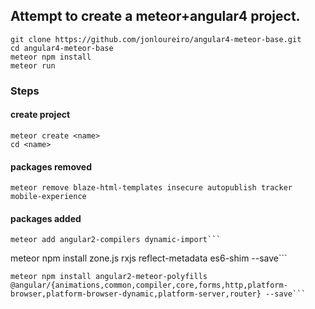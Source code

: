 ## Attempt to create a meteor+angular4 project.

```
git clone https://github.com/jonloureiro/angular4-meteor-base.git
cd angular4-meteor-base
meteor npm install
meteor run
```

### Steps

#### create project
```
meteor create <name>
cd <name>
```

#### packages removed
```
meteor remove blaze-html-templates insecure autopublish tracker mobile-experience
```

#### packages added
```
meteor add angular2-compilers dynamic-import```

```
meteor npm install zone.js rxjs reflect-metadata es6-shim --save```

```
meteor npm install angular2-meteor-polyfills @angular/{animations,common,compiler,core,forms,http,platform-browser,platform-browser-dynamic,platform-server,router} --save```
